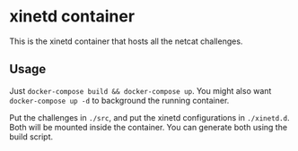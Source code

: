 # xinetd container

This is the xinetd container that hosts all the netcat challenges.

## Usage

Just `docker-compose build && docker-compose up`. You might also want `docker-compose up -d` to background the running container.

Put the challenges in `./src`, and put the xinetd configurations in `./xinetd.d`. Both will be mounted inside the container. You can generate both using the build script.


